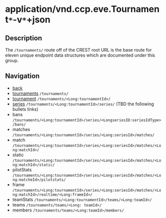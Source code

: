 # application/vnd.ccp.eve.Tournament`*`-v`*`+json

## Description

The `/tournaments/` route off of the CREST root URL is the base route for eleven unique endpoint data structures which are documented under this group.

## Navigation 
* [back](../index.md)
* [tournaments](tournamentCollection.md) `/tournaments/`
* [tournament](tournament.md) `/tournaments/<Long:tournamentId>/`
* [series](tournamentSeries.md) `/tournaments/<Long:tournamentId>/series/`
(TBD the following bullets links)
* bans `/tournaments/<Long:tournamentId>/series/<LongseriesID:seriesIdType>/bans/`
* matches    `/tournaments/<Long:tournamentId>/series/<Long:seriesId>/matches/`
* match      `/tournaments/<Long:tournamentId>/series/<Long:seriesId>/matches/<Long:matchId>/`
* static     `/tournaments/<Long:tournamentId>/series/<Long:seriesId>/matches/<Long:matchId>/static/`
* pilotStats `/tournaments/<Long:tournamentId>/series/<Long:seriesId>/matches/<Long:matcheId>/pilotstats/`
* frame      `/tournaments/<Long:tournamentId>/series/<Long:seriesId>/matches/<Long:matchId>/realtime/<Long:frameId>/`
* teamStats  `/tournaments/<Long:tournamentId>/teams/<Long:teamId>/`
* teams      `/tournaments/teams/<Long: teamId>/`
* members    `/tournaments/teams/<Long:teamId>/members/`

  

